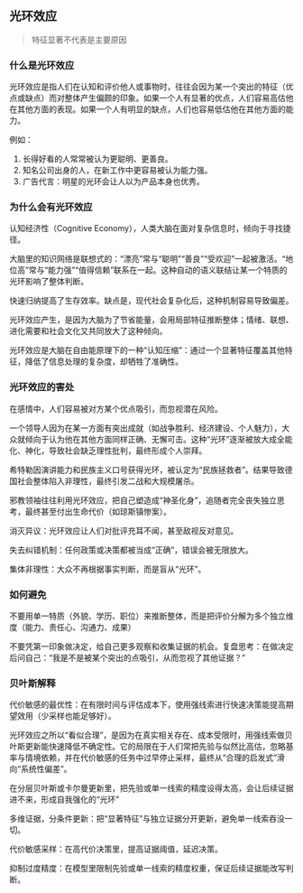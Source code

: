 ## 光环效应

> 特征显著不代表是主要原因

### 什么是光环效应

光环效应是指人们在认知和评价他人或事物时，往往会因为某一个突出的特征（优点或缺点）而对整体产生偏颇的印象。如果一个人有显著的优点，人们容易高估他在其他方面的表现。如果一个人有明显的缺点，人们也容易低估他在其他方面的能力。

例如：

1. 长得好看的人常常被认为更聪明、更善良。
1. 知名公司出身的人，在新工作中更容易被认为能力强。
1. 广告代言：明星的光环会让人以为产品本身也优秀。

### 为什么会有光环效应

认知经济性（Cognitive Economy），人类大脑在面对复杂信息时，倾向于寻找捷径。

大脑里的知识网络是联想式的：“漂亮”常与“聪明”“善良”“受欢迎”一起被激活。“地位高”常与“能力强”“值得信赖”联系在一起。这种自动的语义联结让某一个特质的光环影响了整体判断。

快速归纳提高了生存效率。缺点是，现代社会复杂化后，这种机制容易导致偏差。

光环效应产生，是因为大脑为了节省能量，会用局部特征推断整体；情绪、联想、进化需要和社会文化又共同放大了这种倾向。

光环效应是大脑在自由能原理下的一种“认知压缩”：通过一个显著特征覆盖其他特征，降低了信息处理的复杂度，却牺牲了准确性。

### 光环效应的害处

在感情中，人们容易被对方某个优点吸引，而忽视潜在风险。

一个领导人因为在某一方面有突出成就（如战争胜利、经济建设、个人魅力），大众就倾向于认为他在其他方面同样正确、无懈可击。这种“光环”逐渐被放大成全能化、神化，导致社会缺乏理性批判，最终形成个人崇拜。

希特勒因演讲能力和民族主义口号获得光环，被认定为“民族拯救者”。结果导致德国社会整体陷入非理性，最终引发二战和大规模屠杀。

邪教领袖往往利用光环效应，把自己塑造成“神圣化身”，追随者完全丧失独立思考，最终甚至付出生命代价（如琼斯镇惨案）。

消灭异议：光环效应让人们对批评充耳不闻，甚至敌视反对意见。

失去纠错机制：任何政策或决策都被当成“正确”，错误会被无限放大。

集体非理性：大众不再根据事实判断，而是盲从“光环”。

### 如何避免

不要用单一特质（外貌、学历、职位）来推断整体，而是把评价分解为多个独立维度（能力、责任心、沟通力、成果）

不要凭第一印象做决定，给自己更多观察和收集证据的机会。复盘思考：在做决定后问自己：“我是不是被某个突出的点吸引，从而忽视了其他证据？”

### 贝叶斯解释

代价敏感的最优性：在有限时间与评估成本下，使用强线索进行快速决策能提高期望效用（少采样也能足够好）。

光环效应之所以“看似合理”，是因为在真实相关存在、成本受限时，用强线索做贝叶斯更新能快速降低不确定性。它的局限在于人们常把先验与似然比高估，忽略基率与情境依赖，并在代价敏感的任务中过早停止采样，最终从“合理的启发式”滑向“系统性偏差”。

在分层贝叶斯或卡尔曼更新里，把先验或单一线索的精度设得太高，会让后续证据进不来，形成自我强化的“光环”

多维证据，分条件更新：把“显著特征”与独立证据分开更新，避免单一线索吞没一切。

代价敏感采样：在高代价决策里，提高证据阈值，延迟决策。

抑制过度精度：在模型里限制先验或单一线索的精度权重，保证后续证据能改写判断。